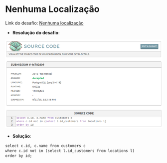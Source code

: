# Nenhuma Localização

Link do desafio: [Nenhuma localização](https://www.beecrowd.com.br/judge/pt/problems/view/2616)

- **Resolução do desafio**:

![nenhuma_localizacao](nenhuma_localizacao.png)

- **Solução**:
```
select c.id, c.name from customers c
where c.id not in (select l.id_customers from locations l) 
order by id;
```